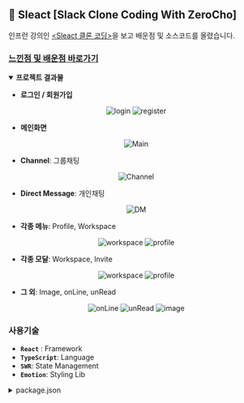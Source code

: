 ## 📢 Sleact [Slack Clone Coding With ZeroCho]
인프런 강의인 [<Sleact 클론 코딩>](https://www.inflearn.com/course/%ED%81%B4%EB%A1%A0%EC%BD%94%EB%94%A9-%EC%8B%A4%EC%8B%9C%EA%B0%84%EC%B1%84%ED%8C%85/dashboard)을 보고 배운점 및 소스코드를 올렸습니다.

### [느낀점 및 배운점 바로가기](https://github.com/Clzzi/Clzzi-Sleact_ZeroCho/blob/main/Realization.md)

<details open>
  <summary><strong>프로젝트 결과물</strong></summary>
  
  - **로그인 / 회원가입**
  <p align="center">
    <img src="https://user-images.githubusercontent.com/62810965/129292893-ed9c9e13-a485-4fd4-afb2-bb170c4b3bb5.png" alt="login" />
    <img src="https://user-images.githubusercontent.com/62810965/129292924-12e3bcdc-0167-46fb-8d89-10ecc53bd753.png" alt="register" />
  </p>
  
  - **메인화면**
  <p align="center">
    <img src="https://user-images.githubusercontent.com/62810965/129293598-86bc5eee-af38-47b6-a82a-5bfc6e6c0878.png" alt="Main" />
  </p>
  
  - **Channel**: 그룹채팅
  <p align="center">
    <img src="https://user-images.githubusercontent.com/62810965/129293713-b5e6792b-e757-4e3e-8b4e-294714d7df6e.png" alt="Channel" />
  </p>
  
  - **Direct Message**: 개인채팅
  <p align="center">
    <img src="https://user-images.githubusercontent.com/62810965/129293767-0abf707f-38c7-4480-9acb-1ceeef6fd62c.png" alt="DM" />
  </p>  
  
  - **각종 메뉴**: Profile, Workspace
  <p align="center">
    <img src="https://user-images.githubusercontent.com/62810965/129293889-5f301868-1ee8-4047-a72f-89512ace81f3.png" alt="workspace" />
    <img src="https://user-images.githubusercontent.com/62810965/129293907-423cff38-51bc-4662-a33f-33f33e1101f5.png" alt="profile" />
  </p>
  
  - **각종 모달**: Workspace, Invite
  <p align="center">
    <img src="https://user-images.githubusercontent.com/62810965/129293987-9c281fd6-f010-4e6c-9f69-ff4daead6fda.png" alt="workspace" />
    <img src="https://user-images.githubusercontent.com/62810965/129293996-33be14ff-7885-4307-a324-5b9767e76766.png" alt="profile" />
  </p>
  
  - **그 외**: Image, onLine, unRead
  <p align="center">
    <img src="https://user-images.githubusercontent.com/62810965/129294250-fa6ba1b7-1593-4ee5-9459-19d7708b99b9.png" alt="onLine" />
    <img src="https://user-images.githubusercontent.com/62810965/129294286-eb93ec20-a287-4dd0-9e14-bf00f9736e78.png" alt="unRead" />
    <img src="https://user-images.githubusercontent.com/62810965/129294357-3c6cf07f-af72-448d-ae3b-fb4daaecc537.png" alt="image" />
  </p>
  
</details>

### 사용기술
- **```React```** : Framework
- **```TypeScript```**: Language
- **```SWR```**: State Management
- **```Emotion```**: Styling Lib

<details>
  <summary>package.json</summary>
  
  ```
    "dependencies": {
        "@emotion/babel-plugin": "^11.3.0",
        "@emotion/react": "^11.4.1",
        "@emotion/styled": "^11.3.0",
        "@loadable/component": "^5.15.0",
        "@pmmmwh/react-refresh-webpack-plugin": "^0.4.3",
        "@types/autosize": "^4.0.0",
        "@types/gravatar": "^1.8.3",
        "@types/react": "^17.0.16",
        "@types/react-dom": "^17.0.9",
        "autosize": "^5.0.1",
        "axios": "^0.21.1",
        "cross-env": "^7.0.3",
        "css-loader": "^6.2.0",
        "gravatar": "^1.8.1",
        "react": "^17.0.2",
        "react-dom": "^17.0.2",
        "react-router": "^5.2.0",
        "react-router-dom": "^5.2.0",
        "react-toastify": "^7.0.4",
        "socket.io-client": "^2.4.0",
        "style-loader": "^3.2.1",
        "swr": "^0.5.6",
        "ts-node": "^10.2.0",
        "typescript": "^4.3.5"
      },
      "devDependencies": {
        "@babel/core": "^7.15.0",
        "@babel/preset-env": "^7.15.0",
        "@babel/preset-react": "^7.14.5",
        "@babel/preset-typescript": "^7.15.0",
        "@jjordy/swr-devtools": "^1.0.6",
        "@types/loadable__component": "^5.13.4",
        "@types/node": "^16.4.13",
        "@types/react-custom-scrollbars": "^4.0.8",
        "@types/react-mentions": "^4.1.3",
        "@types/react-router": "^5.1.16",
        "@types/react-router-dom": "^5.1.8",
        "@types/socket.io-client": "^1.4.35",
        "@types/webpack": "^5.28.0",
        "@types/webpack-bundle-analyzer": "^4.4.1",
        "@types/webpack-dev-server": "^3.11.5",
        "babel-loader": "^8.2.2",
        "dayjs": "^1.10.6",
        "eslint": "^7.32.0",
        "eslint-config-prettier": "^8.3.0",
        "eslint-config-react-app": "^6.0.0",
        "eslint-plugin-flowtype": "^5.9.0",
        "eslint-plugin-import": "^2.24.0",
        "eslint-plugin-jsx-a11y": "^6.4.1",
        "eslint-plugin-prettier": "^3.4.0",
        "eslint-plugin-react": "^7.24.0",
        "fork-ts-checker-webpack-plugin": "^6.3.2",
        "prettier": "^2.3.2",
        "react-custom-scrollbars": "^4.2.1",
        "react-mentions": "^4.3.0",
        "react-refresh": "^0.10.0",
        "regexify-string": "^1.0.16",
        "webpack": "^5.49.0",
        "webpack-bundle-analyzer": "^4.4.2",
        "webpack-cli": "^4.7.2",
        "webpack-dev-server": "^3.11.2"
      }
  ```
</details>


